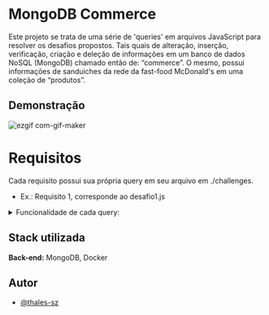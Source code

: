 
# MongoDB Commerce

Este projeto se trata de uma série de 'queries' em arquivos JavaScript para resolver os desafios propostos. Tais quais de alteração, inserção, verificação, criação e deleção de informações em um banco de dados NoSQL (MongoDB)  chamado então de: “commerce”.
O mesmo, possui informações de sanduiches da rede da fast-food McDonald's em uma coleção de “produtos”.


## Demonstração

![ezgif com-gif-maker](https://user-images.githubusercontent.com/99827602/200957468-4897fb05-b38c-454d-b0ae-837b9620c864.gif)

# Requisitos

  Cada requisito possui sua própria query em seu arquivo em ./challenges.
  - Ex.: Requisito 1, corresponde ao desafio1.js
  
<details>
<summary>Funcionalidade de cada query:</summary>
<br>

    1 - Retornar a quantidade de documentos inseridos na coleção `produtos`.

    2 - Ordenar a coleção `produtos` pela quantidade de lanches vendidos em ordem crescente, mostrando apenas o `nome` e a quantidade de lanches `vendidos`
    
    3 - Retornar o lanche mais vendido, mostrando apenas o `nome` e a quantidade do lanche mais vendido
    
    4 - Retornar os lanches que tiveram vendas maiores que `50` e menores que `100`, mostrando apenas o nome e a quantidade de lanches `vendidos` em ordem crescente
    
    5 - Retornar o `nome`, as `curtidas` e `vendidos` dos lanches que tiveram quantidade de `curtidas` igual a `36` ou tenham a quantidade de vendas igual a `85`
    
    6 - Retornar o `nome` e as `curtidas` dos lanches que tiveram curtidas maiores que `10` e menores que `100`
    
    7 - Retornar o `nome` e `vendidos` dos lanches que tenham sido `vendidos` com uma quantidade diferente de `50` e em que o campo `tags` não exista
    
    8 - Deletar os lanches com menos de `50` `curtidas` e retornar o `nome` dos lanches que restaram no banco
    
    9 - Retornar o `nome` de todos os lanches que possuam `calorias` abaixo de `500`
    
    10 - Retornar o `nome` de todos os lanches que tenham o percentual de `proteínas` maior ou igual a `30` e menor ou igual a `40`
    
    11 - Retornar o `nome` do produto, a quantidade de `curtidas` e quantos itens foram `vendidos` dos produtos que não sejam iguais a `Big Mac` e `McChicken`
    
    12 - Adicionar `ketchup` aos `ingredientes` para todos os sanduíches menos o `McChicken`, garantindo que não haja duplicidade nos `ingredientes`
    
    13 - Incluir o campo `criadoPor` em todos os documentos, colocando `Ronald McDonald` no valor desse campo
    
    14 - Retornar todos os lanches que possuem *picles* em seus ingredientes e mostrar apenas os `3` primeiros itens contidos no array `valoresNutricionais`
    
    15 - Adicionar o campo `avaliacao` em todos os documentos da coleção e efetuar alterações nesse campo
    
    16 - Adicionar o campo `ultimaModificacao` com a data corrente somente no sanduíche `Big Mac`
    
    17 - Retornar a quantidade total de produtos em uma nova coleção chamada `resumoProdutos`.
    
    18 - Incluir `bacon` no final da lista de `ingredientes` dos sanduíches `Big Mac` e `Quarteirão com Queijo`
    
    19 - Remover o item `cebola` de todos os sanduíches
    
    20 - Remover o primeiro `ingrediente` do sanduíche `Quarteirão com Queijo`
    
    21 - Remover o último `ingrediente` do sanduíche `Cheddar McMelt`
    
    22 - Adicionar a quantidade de vendas dos sanduíches por dia da semana
    
    23 - Insirir os valores `combo` e `tasty` no _array_ `tags` de todos os sanduíches e deixar os valores em ordem alfabética ascendente (A a Z)
    
    24 - Ordenar em todos os documentos os valores do _array_ `valoresNutricionais` pelo campo `percentual` de forma decrescente
    
    25 - Adicionar o valor `muito sódio` ao final do _array_ `tags` nos produtos em que o `percentual` de `sódio` seja maior ou igual a `40`
    
    26 - Adicionar o valor `contém sódio` ao final do _array_ `tags` nos produtos em que o `percentual` de `sódio` seja maior do que `20` e menor do que `40`
    
    27 - Contar quantos produtos contém `Mc` no nome, sem considerar letras maiúsculas ou minúsculas
    
    28 - Contar quantos produtos têm `4` ingredientes
    
    29 - Renomear o campo `descricao` para `descricaoSite` em todos os documentos
    
    30 - Remover o campo `curtidas` do item `Big Mac`
    
    31 - Retornar o `nome` dos sanduíches em que o número de `curtidas` é maior que o número de sanduíches `vendidos`
    
    32 - Retornar o `nome` e a quantidade de vendas (`vendidos`) dos sanduíches em que o número de vendas é múltiplo de `5`
    
</details>

## Stack utilizada

**Back-end:** MongoDB, Docker


## Autor

- [@thales-sz](https://www.github.com/thales-sz)

